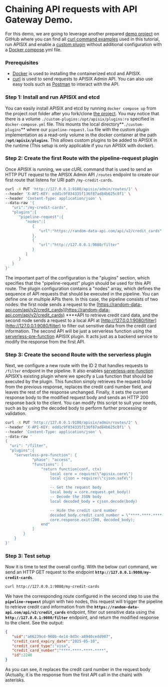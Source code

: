 # Chaining API requests with API Gateway Demo.

For this demo, we are going to leverage another prepared [demo project](https://github.com/Boburmirzo/apisix-plugin-pipeline-request-demo) on GitHub where you can find all [curl command examples](https://github.com/Boburmirzo/apisix-plugin-pipeline-request-demo/tree/main/curl-cmds) used in this tutorial, run APISIX and enable a [custom plugin](https://github.com/Boburmirzo/apisix-plugin-pipeline-request-demo/blob/main/custom-plugins/pipeline-request.lua) without additional configuration with a [Docker compose](https://github.com/Boburmirzo/apisix-plugin-pipeline-request-demo/blob/main/docker-compose.yml).yml file.

### Prerequisites

- [Docker](https://docs.docker.com/get-docker/) is used to installing the containerized etcd and APISIX.
- [curl](https://curl.se/) is used to send requests to APISIX Admin API. You can also use easy tools such as [Postman](https://www.postman.com/) to interact with the API.

### Step 1: Install and run APISIX and etcd

You can easily install APISIX and etcd by running `docker compose up` from the project root folder after you fork/clone [the project](https://github.com/Boburmirzo/apisix-plugin-pipeline-request-demo). You may notice that there is a volume `./custom-plugins:/opt/apisix/plugins:ro` specified in `docker-compose.yml` file. This mounts the local directory**`./custom-plugins`** where our `pipeline-request.lua` file with the custom plugin implementation as a read-only volume in the docker container at the path **`/opt/apisix/plugins`**. This allows custom plugins to be added to APISIX in the runtime (This setup is only applicable if you run APISIX with docker).

### Step 2:  Create the first Route with the pipeline-request plugin

Once APISIX is running, we use cURL command that is used to send an HTTP PUT request to the APISIX Admin API `/routes` endpoint to create our first route that listens for URI path `/my-credit-cards`.

```bash
curl -X PUT 'http://127.0.0.1:9180/apisix/admin/routes/1' \
--header 'X-API-KEY: edd1c9f034335f136f87ad84b625c8f1' \
--header 'Content-Type: application/json' \
--data-raw '{
   "uri":"/my-credit-cards",
   "plugins":{
      "pipeline-request":{
         "nodes":[
            {
               "url":"https://random-data-api.com/api/v2/credit_cards"
            },
            {
               "url":"http://127.0.0.1:9080/filter"
            }
         ]
      }
   }
}'
```

The important part of the configuration is the "plugins" section, which specifies that the "pipeline-request" plugin should be used for this API route. The plugin configuration contains a "nodes" array, which defines the sequence of API requests that should be executed in the pipeline. You can define one or multiple APIs there. In this case, the pipeline consists of two nodes: the first node sends a request to the [https://random-data-api.com/api/v2/credit_cards](https://random-data-api.com/api/v2/credit_cards)  ****API to retrieve credit card data, and the second node sends a request to a local API at [http://127.0.0.1:9080/filter](http://127.0.0.1:9080/filter) to filter out sensitive data from the credit card information. The second API will be just a serverless function using the [serverless-pre-function](https://apisix.apache.org/docs/apisix/plugins/serverless/) APISIX plugin.  It acts just as a backend service to modify the response from the first API.

### Step 3:  Create the second Route with the serverless plugin

Next, we configure a new route with the ID 2 that handles requests to `/filter` endpoint in the pipeline. It also enables [serverless-pre-function](https://apisix.apache.org/docs/apisix/plugins/serverless/) APISIX’s existing plugin where we specify a Lua function that should be executed by the plugin. This function simply retrieves the request body from the previous response, replaces the credit card number field, and leaves the rest of the response unchanged. Finally, it sets the current response body to the modified request body and sends an HTTP 200 response back to the client. You can modify this script to suit your needs, such as by using the decoded body to perform further processing or validation.

```bash
curl -X PUT 'http://127.0.0.1:9180/apisix/admin/routes/2' \
--header 'X-API-KEY: edd1c9f034335f136f87ad84b625c8f1' \
--header 'Content-Type: application/json' \
--data-raw '
{
  "uri": "/filter",
  "plugins":{
    "serverless-pre-function": {
            "phase": "access",
            "functions": [
                "return function(conf, ctx)
                    local core = require(\"apisix.core\")
                    local cjson = require(\"cjson.safe\")

                    -- Get the request body
                    local body = core.request.get_body()
                    -- Decode the JSON body
                    local decoded_body = cjson.decode(body)

                    -- Hide the credit card number
                    decoded_body.credit_card_number = \"****-****-****-****\"
                    core.response.exit(200, decoded_body);
                end"
            ]
        }
    }
}'
```

### Step 3: Test setup

Now it is time to test the overall config. With the below curl command, we send an HTTP GET request to the endpoint **`http://127.0.0.1:9080/my-credit-cards`**.

```bash
curl http://127.0.0.1:9080/my-credit-cards
```

We have the corresponding route configured in the second step to use the **`pipeline-request`** plugin with two nodes, this request will trigger the pipeline to retrieve credit card information from the **`https://random-data-api.com/api/v2/credit_cards`** endpoint, filter out sensitive data using the **`http://127.0.0.1:9080/filter`** endpoint, and return the modified response to the client. See the output:

```json
{
   "uid":"a66239cd-960b-4e14-8d3c-a8940cedd907",
   "credit_card_expiry_date":"2025-05-10",
   "credit_card_type":"visa",
   "credit_card_number":"****-****-****-****",
   "id":2248
}
```

As you can see, it replaces the credit card number in the request body (Actually, it is the response from the first API call in the chain) with asterisks.
